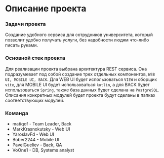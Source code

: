 # Описание проекта

### Задачи проекта
Создание удобного сервиса для сотрудников университета, который позволит удобно получать услуги, без надобности людям что-либо писать руками.

### Основной стек проекта
Для реализации проекта выбрана архитектура REST сервиса. Она подразумевает под собой создание трех отдельных компонентов, `WEB UI, MOBILE UI, BACK`. Для WEB UI будет использоваться `VIEW` и сборщик `vite`, для MOBILE UI будет использоваться `kotlin`, а для BACK будет использоваться `Spring`, также база данных будет сделана на `PostgreSQL`. Описания конкретных модулей будет проекта будут сделаны в папках соответствующих модулей.

### Команда
- matiqof - Team Leader, Back
- MarkKrasnokutsky - Web UI
- YaroslavFd - Web UI
- Bober2244 - Mobile UI
- PavelGueliev - Back, QA
- VoOne1 - DB, Systems analyst